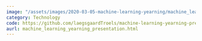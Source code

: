 ```yaml
---
image: "/assets/images/2020-03-05-machine-learning-yearning/machine_learning_yearning.png"
category: Technology
code: https://github.com/laegsgaardTroels/machine-learning-yearning-presentation
aurl: machine_learning_yearning_presentation.html
---
```

